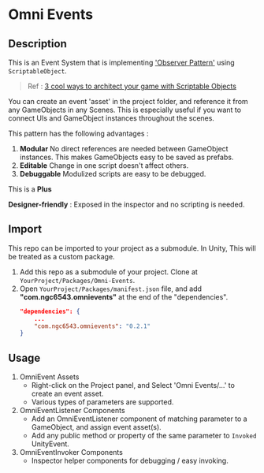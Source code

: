 # Omni Events

## Description
This is an Event System that is implementing ['Observer Pattern'](https://en.wikipedia.org/wiki/Observer_pattern) using `ScriptableObject`.

> Ref : [3 cool ways to architect your game with Scriptable Objects](https://unity3d.com/kr/how-to/architect-with-Scriptable-Objects?utm_campaign=saas_global_nurture_2018-Paid-subs-CLC-Monthly&utm_content=2018-CLC-Monthly-programmer-architect-with-Scriptable-Objects-v2&utm_medium=email&utm_source=Eloqua)

You can create an event 'asset' in the project folder, and reference it from any GameObjects in any Scenes. This is especially useful if you want to connect UIs and GameObject instances throughout the scenes.

This pattern has the following advantages :
1. **Modular**  No direct references are needed between GameObject instances. This makes GameObjects easy to be saved as prefabs.
2. **Editable** Change in one script doesn't affect others.
3. **Debuggable** Modulized scripts are easy to be debugged.

This is a **Plus**

**Designer-friendly** : Exposed in the inspector and no scripting is needed.

## Import
This repo can be imported to your project as a submodule. In Unity, This will be treated as a custom package.
1. Add this repo as a submodule of your project. Clone at `YourProject/Packages/Omni-Events`.
2. Open `YourProject/Packages/manifest.json` file, and add **"com.ngc6543.omnievents"** at the end of the "dependencies".
	```json
	"dependencies": {
		...
		"com.ngc6543.omnievents": "0.2.1"
	}
	```

## Usage
1. OmniEvent Assets
	- Right-click on the Project panel, and Select 'Omni Events/...' to create an event asset.
	- Various types of parameters are supported.
2. OmniEventListener Components
	- Add an OmniEventListener component of matching parameter to a GameObject, and assign event asset(s).
	- Add any public method or property of the same parameter to `Invoked` UnityEvent.
3. OmniEventInvoker Components
	- Inspector helper components for debugging / easy invoking.